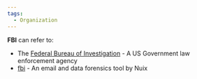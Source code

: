 ```yaml
---
tags:
  - Organization
---
```

**FBI** can refer to:

- The [Federal Bureau of
  Investigation](federal_bureau_of_investigation.md) - A US
  Government law enforcement agency
- [fbi](fbi_(tool).md) - An email and data forensics tool by
  Nuix